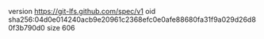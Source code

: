version https://git-lfs.github.com/spec/v1
oid sha256:04d0e014240acb9e20961c2368efc0e0afe88680fa31f9a029d26d80f3b790d0
size 606

